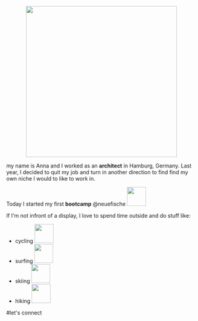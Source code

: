 <p align="center"> <img src="https://media.giphy.com/media/LSBFW8phjMnrv0PaxI/giphy.gif" width="400"></p>

my name is Anna and I worked as an **architect** in Hamburg, Germany. Last year, I decided to quit my job and turn in another direction to find find my own niche I would to like to work in. 

Today I started my first **bootcamp** @neuefische 
<img src="https://media.giphy.com/media/RKnKM27RqncSqBl5HR/giphy.gif" width="50">

If I'm not infront of a display, I love to spend time outside and do stuff like: 

- cycling <img src="https://media.giphy.com/media/kW1DSAIXdgwdn3Qr9E/giphy.gif" width="50">
- surfing <img src="https://media.giphy.com/media/YfYN9NMSOis59EhwsX/giphy.gif" width="50">
- skiing <img src="https://media.giphy.com/media/ccO57666u731jtpB4A/giphy.gif" width="50">
- hiking <img src="https://media.giphy.com/media/Am9IqFgFgWVVHeGhvF/giphy.gif" width="50">

#let's connect
